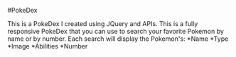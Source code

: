 #PokeDex

This is a PokeDex I created using JQuery and APIs. This is a fully responsive PokeDex that you can use to search your favorite Pokemon by name or by number. Each search will display the Pokemon's:
    *Name
    *Type
    *Image
    *Abilities
    *Number
